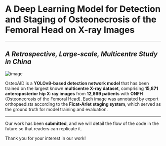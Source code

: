 # **A Deep Learning Model for Detection and Staging of Osteonecrosis of the Femoral Head on X-ray Images**  
---
## *A Retrospective, Large-scale, Multicentre Study in China*
![image](https://github.com/user-attachments/assets/2b4d4013-53b1-41dc-8d9c-4900184d79ae)


OsteoAID is a **YOLOv8-based detection network model** that has been trained on the largest known **multicentre X-ray dataset**, comprising **15,871 anteroposterior hip X-ray images** from **12,669 patients** with **ONFH** (Osteonecrosis of the Femoral Head). Each image was annotated by expert orthopaedists according to the **Ficat-Arlet staging system**, which served as the ground truth for model training and evaluation.

---

Our work has been **submitted**, and we will detail the flow of the code in the future so that readers can replicate it.

Thank you for your interest in our work!
